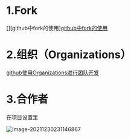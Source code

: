 # 1.Fork

[][github中fork的使用][github中fork的使用](https://www.cnblogs.com/patchouli/p/6511251.html)

# 2.组织（Organizations）

[github使用Organizations进行团队开发](https://blog.csdn.net/PTtaoge/article/details/70161418)

# 3.合作者

在项目设置里

![image-20211230231146867](D:/Typora/img/image-20211230231146867.png)